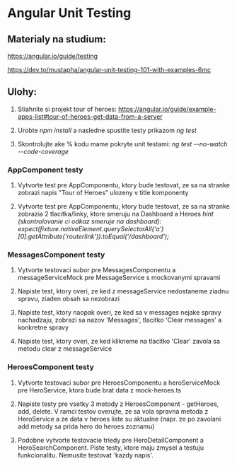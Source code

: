 # Angular Unit Testing

## Materialy na studium:

https://angular.io/guide/testing

https://dev.to/mustapha/angular-unit-testing-101-with-examples-6mc


## Ulohy:

1. Stiahnite si projekt tour of heroes: https://angular.io/guide/example-apps-list#tour-of-heroes-get-data-from-a-server

2. Urobte *npm install* a nasledne spustite testy prikazom *ng test*

3. Skontrolujte ake % kodu mame pokryte unit testami: *ng test --no-watch --code-coverage*


### AppComponent testy

1. Vytvorte test pre AppComponentu, ktory bude testovat, ze sa na stranke zobrazi napis "Tour of Heroes" ulozeny v title komponenty

2. Vytvorte test pre AppComponentu, ktory bude testovat, ze sa na stranke zobrazia 2 tlacitka/linky, ktore smeruju na Dashboard a Heroes
*hint (skontrolovanie ci odkaz smeruje na dashboard): expect(fixture.nativeElement.querySelectorAll('a')[0].getAttribute('routerlink')).toEqual('/dashboard');*


### MessagesComponent testy

1. Vytvorte testovaci subor pre MessagesComponentu a messageServiceMock pre MessageService s mockovanymi spravami

2. Napiste test, ktory overi, ze ked z messageService nedostaneme ziadnu spravu, ziaden obsah sa nezobrazi

3. Napiste test, ktory naopak overi, ze ked sa v messages nejake spravy nachadzaju, zobrazi sa nazov 'Messages', tlacitko 'Clear messages' a konkretne spravy

4. Napiste test, ktory overi, ze ked klikneme na tlacitko 'Clear' zavola sa metodu clear z messageService 


### HeroesComponent testy

1. Vytvorte testovaci subor pre HeroesComponentu a heroServiceMock pre HeroService, ktora bude brat data z mock-heroes.ts

2. Napiste testy pre vsetky 3 metody z HeroesComponent - getHeroes, add, delete. V ramci testov overujte, ze sa vola spravna metoda z HeroService a ze data v heroes liste su aktualne (napr. ze po zavolani add metody sa prida hero do heroes zoznamu)

3. Podobne vytvorte testovacie triedy pre HeroDetailComponent a HeroSearchComponent. Piste testy, ktore maju zmysel a testuju funkcionalitu. Nemusite testovat 'kazdy napis'.

